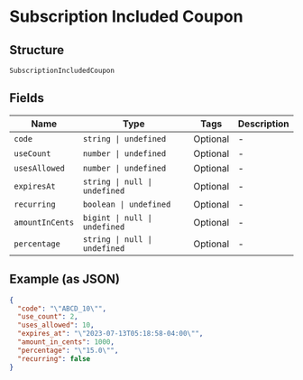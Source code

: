 
# Subscription Included Coupon

## Structure

`SubscriptionIncludedCoupon`

## Fields

| Name | Type | Tags | Description |
|  --- | --- | --- | --- |
| `code` | `string \| undefined` | Optional | - |
| `useCount` | `number \| undefined` | Optional | - |
| `usesAllowed` | `number \| undefined` | Optional | - |
| `expiresAt` | `string \| null \| undefined` | Optional | - |
| `recurring` | `boolean \| undefined` | Optional | - |
| `amountInCents` | `bigint \| null \| undefined` | Optional | - |
| `percentage` | `string \| null \| undefined` | Optional | - |

## Example (as JSON)

```json
{
  "code": "\"ABCD_10\"",
  "use_count": 2,
  "uses_allowed": 10,
  "expires_at": "\"2023-07-13T05:18:58-04:00\"",
  "amount_in_cents": 1000,
  "percentage": "\"15.0\"",
  "recurring": false
}
```

